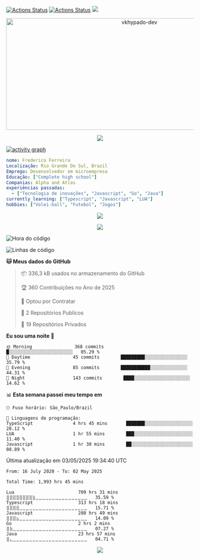 [![Actions Status](https://github.com/vkhypado-dev/vkhypado-dev/workflows/wakatime-stats/badge.svg)](https://github.com/vkhypado-dev/vkhypado-dev/actions)
[![Actions Status](https://github.com/vkhypado-dev/vkhypado-dev/workflows/update-gh-activity/badge.svg)](https://github.com/vkhypado-dev/vkhypado-dev/actions)
![](https://visitor-badge.glitch.me/badge?page_id=vkhypado-dev.vkhypado-dev)

<!-- <p align="center">
<img alt="loficity" width="600px" src="https://github.com/HyunCafe/HyunCafe/raw/main/assests/loficity.gif"</img>
</p> -->

<p align="center">
  <img src="https://socialify.git.ci/vkhypado-dev/vkhypado-dev/image?custom_description=A+passive+developer.&description=1&font=Raleway&forks=1&issues=1&language=1&name=1&owner=1&pattern=Solid&pulls=1&stargazers=1&theme=Dark" alt="vkhypado-dev" width="700" height="300" />
</p>

<p align="center">
  <img alig src="https://github-profile-trophy.vercel.app/?username=vkhypado-dev&theme=onedark&column=-1" />
</p>

[![activity graph](https://github-readme-activity-graph.vercel.app/graph?username=vkhypado-dev&theme=github-dark-dimmed&custom_title=vkhypado-dev%20Activity%20Graph&hide_border=true)](https://github.com/ashutosh00710/github-readme-activity-graph)

```yaml
nome: Frederico Ferreira
Localização: Rio Grande Do Sul, Brazil
Emprego: Desenvolvedor em microempresa
Educação: ["Complete high school"]
Companias: Alpha and Atlas
experiências passadas:
  - ["Tecnologia de inovações", "Javascript", "Go", "Java"]
currently_learning: ["Typescript", "Javascript", "LUA"]
hobbies: ["Volei-ball", "Futebol", "Jogos"]
```

<p align="center">
  <img src="https://spotify-github-profile.kittinanx.com/api/view?uid=31q7ykieeevu3qsnhrnbzfmpyc7u&cover_image=true&theme=default&show_offline=false&background_color=121212&interchange=false&bar_color=28b839&bar_color_cover=true">
</p>

<p align="center">
  <img src="https://spotify-recently-played-readme.vercel.app/api?user=31q7ykieeevu3qsnhrnbzfmpyc7u">
</p>

<!--START_SECTION:waka-->
![Hora do código](http://img.shields.io/badge/Code%20Time-1%2C990%20hrs%2053%20mins-blue)

![Linhas de código](https://img.shields.io/badge/From%20Hello%20World%20I%27ve%20Written-75.1%20million%20lines%20of%20code-blue)

**🐱 Meus dados do GitHub** 

> 📦 336,3 kB usados ​​no armazenamento do GitHub
 > 
> 🏆 360 Contribuições no Ano de 2025
 > 
> 💼 Optou por Contratar
 > 
> 📜 2 Repositórios Publícos
 > 
> 🔑 19 Repositórios Privados
 > 
**Eu sou uma noite 🦉** 

```text
🌞 Morning                368 commits         █░░░░░░░░░░░░░░░░░░░░░░░░   05.29 % 
🌆 Daytime                45 commits        █████████░░░░░░░░░░░░░░░░   35.79 % 
🌃 Evening                85 commits        ███████████░░░░░░░░░░░░░░   44.31 % 
🌙 Night                  143 commits        ████░░░░░░░░░░░░░░░░░░░░░   14.62 % 
```


📊 **Esta semana passei meu tempo em** 

```text
🕑︎ Fuso horário: São_Paulo/Brazil

💬 Linguagens de programação: 
TypeScript               4 hrs 45 mins       ███████░░░░░░░░░░░░░░░░░░   28.12 % 
LUA                      1 hr 55 mins        ███░░░░░░░░░░░░░░░░░░░░░░   11.40 % 
Javascript               1 hr 30 mins        ██░░░░░░░░░░░░░░░░░░░░░░░   08.89 % 
```


 Última atualização em 03/05/2025 19:34:40 UTC
<!--END_SECTION:waka-->

<!--START_SECTION:waka-simple-->

```text
From: 16 July 2020 - To: 02 May 2025

Total Time: 1,993 hrs 45 mins

Lua                        709 hrs 31 mins ⣿⣿⣿⣿⣿⣿⣿⣿⣷⣀⣀⣀⣀⣀⣀⣀⣀⣀⣀⣀⣀⣀⣀⣀⣀   35.59 %
Typescript                 313 hrs 18 mins ⣿⣿⣿⣿⣀⣀⣀⣀⣀⣀⣀⣀⣀⣀⣀⣀⣀⣀⣀⣀⣀⣀⣀⣀⣀   15.71 %
Javascript                 280 hrs 49 mins ⣿⣿⣿⣦⣀⣀⣀⣀⣀⣀⣀⣀⣀⣀⣀⣀⣀⣀⣀⣀⣀⣀⣀⣀⣀   14.09 %
Go                         2 hrs 2 mins  ⣿⣷⣀⣀⣀⣀⣀⣀⣀⣀⣀⣀⣀⣀⣀⣀⣀⣀⣀⣀⣀⣀⣀⣀⣀   07.27 %
Java                       23 hrs 57 mins  ⣿⣄⣀⣀⣀⣀⣀⣀⣀⣀⣀⣀⣀⣀⣀⣀⣀⣀⣀⣀⣀⣀⣀⣀⣀   04.71 %
```

<!--END_SECTION:waka-simple-->
<p align="center">
  <img src="https://capsule-render.vercel.app/api?type=waving&color=gradient&height=60&section=footer"/>
</p>
